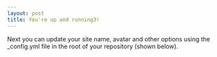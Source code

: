 ```yaml
---
layout: post
title: You're up and running3!
---
```


Next you can update your site name, avatar and other options using the _config.yml file in the root of your repository (shown below).
